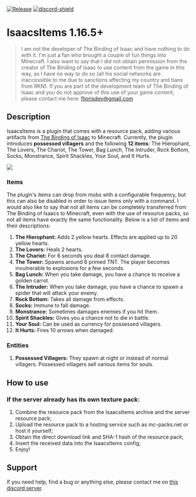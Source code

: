 [![Release](https://img.shields.io/github/v/release/Flioris/IsaacsItems?label=Release)](https://github.com/Flioris/IsaacsItems/releases)
[![discord-shield](https://discord.com/api/guilds/1045660297236582462/widget.png)](https://discord.gg/AZSZ8nhtra)

# IsaacsItems 1.16.5+
> I am not the developer of The Binding of Isaac and have nothing to do with it. I'm just a fan who brought a couple
> of fun things into Minecraft. I also want to say that I did not obtain permission from the creator of The Binding
> of Isaac to use content from the game in this way, as I have no way to do so (all his social networks
> are inaccessible to me due to sanctions affecting my country and bans from RKN). If you are part of the development
> team of The Binding of Isaac and you do not approve of this use of your game content, please contact me here:
> fliorisdev@gmail.com

## Description
IsaacsItems is a plugin that comes with a resource pack, adding various artifacts from [The Binding of Isaac](https://store.steampowered.com/app/113200/The_Binding_of_Isaac/)
to Minecraft. Currently, the plugin introduces **possessed villagers** and the following **12 items**: The Hierophant,
The Lovers, The Chariot, The Tower, Bag Lunch, The Intruder, Rock Bottom, Socks, Monstrance, Spirit Shackles,
Your Soul, and It Hurts.

![](https://i.imgur.com/ZZk20Ie.png)

### Items
The plugin's items can drop from mobs with a configurable frequency, but this can also be disabled in order to issue
items only with a command. I would also like to say that not all items can be completely transferred from The Binding
of Isaacs to Minecraft, even with the use of resource packs, so not all items have exactly the same functionality.
Below is a list of items and their descriptions:
1. **The Hierophant:** Adds 2 yellow hearts. Effects are applied up to 20 yellow hearts.
2. **The Lovers:** Heals 2 hearts.
3. **The Chariot:** For 6 seconds you deal 8 contact damage.
4. **The Tower:** Spawns around 6 primed TNT. The player becomes invulnerable to explosions for a few seconds.
5. **Bag Lunch:** When you take damage, you have a chance to receive a golden carrot.
6. **The Intruder:** When you take damage, you have a chance to spawn a spider that will attack your enemy.
7. **Rock Bottom:** Takes all damage from effects.
8. **Socks:** Immune to fall damage.
9. **Monstrance:** Sometimes damages enemies if you hit them.
10. **Spirit Shackles:** Gives you a chance not to die in battle.
11. **Your Soul:** Can be used as currency for possessed villagers.
12. **It Hurts:** Fires 10 arrows when damaged.

### Entities
1. **Possessed Villagers:** They spawn at night or instead of normal villagers. Possessed villagers sell various items for souls.

## How to use 
### If the server already has its own texture pack:
1. Combine the resource pack from the IsaacsItems archive and the server resource pack;
2. Upload the resource pack to a hosting service such as mc-packs.net or host it yourself;
3. Obtain the direct download link and SHA-1 hash of the resource pack;
4. Insert the received data into the IsaacsItems config;
5. Enjoy!

## Support
If you need help, find a bug or anything else, please contact me on [this discord server](https://discord.gg/AZSZ8nhtra).
